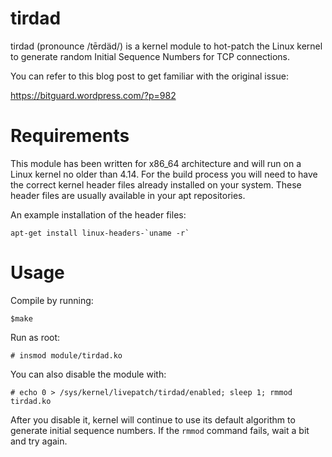 # tirdad
tirdad (pronounce /tērdäd/) is a kernel module to hot-patch the Linux kernel to generate random Initial Sequence Numbers for TCP connections.

You can refer to this blog post to get familiar with the original issue:

https://bitguard.wordpress.com/?p=982

# Requirements
This module has been written for x86_64 architecture and will run on a Linux kernel no older than 4.14. For the build process you will need to have the correct kernel header files already installed on your system. These header files are usually available in your apt repositories. 

An example installation of the header files:
```
apt-get install linux-headers-`uname -r`
```
# Usage
 Compile by running:

`$make`

 Run as root:

`# insmod module/tirdad.ko`

 You can also disable the module with:
 
`# echo 0 > /sys/kernel/livepatch/tirdad/enabled; sleep 1; rmmod tirdad.ko`

 After you disable it, kernel will continue to use its default algorithm to generate initial sequence numbers. If the `rmmod` command fails, wait a bit and try again.
